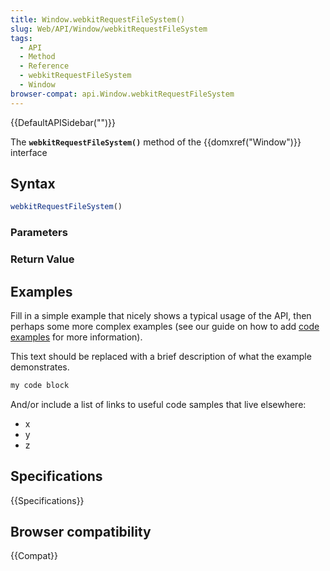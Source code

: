 ```yaml
---
title: Window.webkitRequestFileSystem()
slug: Web/API/Window/webkitRequestFileSystem
tags:
  - API
  - Method
  - Reference
  - webkitRequestFileSystem
  - Window
browser-compat: api.Window.webkitRequestFileSystem
---
```

{{DefaultAPISidebar("")}}

The **`webkitRequestFileSystem()`** method of the {{domxref("Window")}} interface 

## Syntax

```js
webkitRequestFileSystem()
```

### Parameters



### Return Value



## Examples

Fill in a simple example that nicely shows a typical usage of the API, then perhaps some more complex examples (see our guide on how to add [code examples](/en-US/docs/MDN/Contribute/Structures/Code_examples) for more information).

This text should be replaced with a brief description of what the example demonstrates.

```js
my code block
```

And/or include a list of links to useful code samples that live elsewhere:

*   x
*   y
*   z

## Specifications

{{Specifications}}

## Browser compatibility

{{Compat}}

